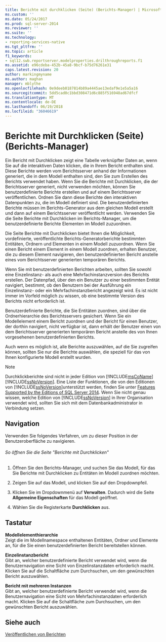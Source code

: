```yaml
---
title: Berichte mit durchklicken (Seite) (Berichts-Manager) | Microsoft Docs
ms.custom: ''
ms.date: 05/24/2017
ms.prod: sql-server-2014
ms.reviewer: ''
ms.suite: ''
ms.technology:
- reporting-services-native
ms.tgt_pltfrm: ''
ms.topic: article
f1_keywords:
- sql12.swb.reportserver.modelproperties.drilthroughreports.f1
ms.assetid: e96cdeba-452b-45a8-9bcf-b75d76261e31
caps.latest.revision: 20
author: markingmyname
ms.author: maghan
manager: mblythe
ms.openlocfilehash: 0e9deeb0187814b89a4445ae13edaf9e1e5a5a16
ms.sourcegitcommit: 5dd5cad0c1bbd308471d6c885f516948ad67dfcf
ms.translationtype: MT
ms.contentlocale: de-DE
ms.lasthandoff: 06/19/2018
ms.locfileid: "36046619"
---
```

# <a name="clickthrough-reports-page-report-manager"></a>Berichte mit Durchklicken (Seite) (Berichts-Manager)
  Ein Bericht mit Durchklicken zeigt eine Tabelle verknüpfter Daten an, wenn Sie auf die interaktiven Daten klicken, die in Ihrem Bericht enthalten sind. Diese Berichte werden vom Berichtsserver anhand der Informationen generiert, die in dem Modell enthalten sind, den Sie zum Erstellen des Berichts verwendet haben. Wenn Sie die Berichte mit Durchklicken, die der Berichtsserver generiert, nicht verwenden möchten, können Sie benutzerdefinierte Berichte erstellen und auf einem Berichtsserver veröffentlichen. Ordnen Sie dann diese Berichte den interaktiven Datenpunkten zu, die im Modell definiert sind. Die benutzerdefinierten Berichte müssen im Berichts-Generator aus dem gleichen Modell erstellt und dann auf einem Berichtsserver veröffentlicht werden. Verwenden Sie die Seite Berichte mit Durchklicken im Berichts-Manager, um die benutzerdefinierte Berichte Elementen im Modell zuzuordnen.  
  
 Die Seite Berichte mit Durchklicken bietet Ihnen die Möglichkeit, vordefinierte, veröffentlichte Berichts-Generatorberichte bestimmten Entitäten, Ordnern und Elementen in einem Modell zuzuordnen. Wenn Sie einen Bericht einem Element in einem Modell zuordnen, erhalten Benutzer, die zu diesem Element navigieren, den benutzerdefinierten Bericht anstelle eines vom Berichtsserver generierten temporären Berichts.  
  
 Wenn Sie mit benutzerdefinierten Berichten arbeiten, sollten Sie sowohl eine Einzelinstanz- als auch eine Mehrfachinstanzversion des Berichts erstellen. Der Datenpfad, über den ein Benutzer zu einer bestimmten Entität navigiert, bestimmt, ob den Benutzern bei der Ausführung ein Einzelinstanz- oder ein Mehrfachinstanzbericht angezeigt wird. Es ist nicht immer im Vorfeld möglich zu wissen, ob eine bestimmte Version des Berichts nicht erforderlich ist.  
  
 Benutzerdefinierte Berichte, die Sie Entitäten zuordnen, sind über die Ordnerhierarchie des Berichtsservers gesichert. Wenn Sie ein Modellelement einem Bericht zuordnen und der Bericht für einen Benutzer, der dorthin navigiert, nicht verfügbar ist, dann erhält der Benutzer einen von dem Berichtsserver generierten temporären Bericht anstelle des von Ihnen vorgesehenen benutzerdefinierten Berichts.  
  
 Auch wenn es möglich ist, alle Berichte auszuwählen, auf die Sie zugreifen können, sollten Sie nur die Berichte auswählen, die speziell für das von Ihnen konfigurierte Modell erstellt wurden.  
  
> [!NOTE]  
>  Durchklickberichte sind nicht in jeder Edition von [!INCLUDE[msCoName](../includes/msconame-md.md)] [!INCLUDE[ssNoVersion](../includes/ssnoversion-md.md)]. Eine Liste der Funktionen, die von den Editionen von [!INCLUDE[ssNoVersion](../includes/ssnoversion-md.md)]unterstützt werden, finden Sie unter [Features Supported by the Editions of SQL Server 2014](../../2014/getting-started/features-supported-by-the-editions-of-sql-server-2014.md). Wenn Sie nicht genau wissen, welche Edition von [!INCLUDE[ssNoVersion](../includes/ssnoversion-md.md)] in Ihrer Organisation verwendet wird, sollten Sie sich mit dem Datenbankadministrator in Verbindung setzen.  
  
## <a name="navigation"></a>Navigation  
 Verwenden Sie folgendes Verfahren, um zu dieser Position in der Benutzeroberfläche zu navigieren.  
  
###### <a name="to-open-the-clickthrough-reports-page"></a>So öffnen Sie die Seite "Berichte mit Durchklicken"  
  
1.  Öffnen Sie den Berichts-Manager, und suchen Sie das Modell, für das Sie Berichte mit Durchklicken zu Entitäten im Modell zuordnen möchten.  
  
2.  Zeigen Sie auf das Modell, und klicken Sie auf den Dropdownpfeil.  
  
3.  Klicken Sie im Dropdownmenü auf **Verwalten**. Dadurch wird die Seite **Allgemeine Eigenschaften** für das Modell geöffnet.  
  
4.  Wählen Sie die Registerkarte **Durchklicken** aus.  
  
## <a name="options"></a>Tastatur  
 **Modellelementhierarchie**  
 Zeigt die im Modellnamespace enthaltenen Entitäten, Ordner und Elemente an, für die Sie einen benutzerdefinierten Bericht bereitstellen können.  
  
 **Einzelinstanzbericht**  
 Gibt an, welcher benutzerdefinierte Bericht verwendet wird, wenn die Benutzernavigation eine Sicht von Einzelinstanzdaten erforderlich macht. Klicken Sie auf die Schaltfläche zum Durchsuchen, um den gewünschten Bericht auszuwählen.  
  
 **Bericht mit mehreren Instanzen**  
 Gibt an, welcher benutzerdefinierte Bericht verwendet wird, wenn die Benutzernavigation eine Sicht von Mehrfachinstanzdaten erforderlich macht. Klicken Sie auf die Schaltfläche zum Durchsuchen, um den gewünschten Bericht auszuwählen.  
  
## <a name="see-also"></a>Siehe auch  
 [Veröffentlichen von Berichten](../../2014/reporting-services/publish-reports.md)  
  
  
